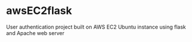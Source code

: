 # awsEC2flask
User authentication project built on AWS EC2 Ubuntu instance using flask and Apache web server
